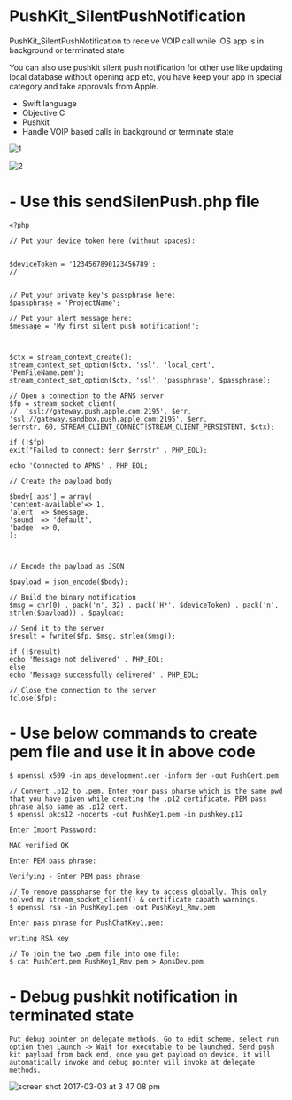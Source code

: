 # PushKit_SilentPushNotification

PushKit_SilentPushNotification to receive VOIP call while iOS app is in background or terminated state

You can also use pushkit silent push notification for other use like updating local database without opening app etc, you have keep your app in special category and take approvals from Apple.

- Swift language
- Objective C 
- Pushkit
- Handle VOIP based calls in background or terminate state

![1](https://cloud.githubusercontent.com/assets/23353196/22063145/4997aeb6-dda3-11e6-9eee-5bab741840d3.png)

![2](https://cloud.githubusercontent.com/assets/23353196/22063152/4d4d79be-dda3-11e6-8081-1985fe326f44.png)


# - Use this sendSilenPush.php file
```
<?php

// Put your device token here (without spaces):


$deviceToken = '1234567890123456789';
//


// Put your private key's passphrase here:
$passphrase = 'ProjectName';

// Put your alert message here:
$message = 'My first silent push notification!';



$ctx = stream_context_create();
stream_context_set_option($ctx, 'ssl', 'local_cert', 'PemFileName.pem');
stream_context_set_option($ctx, 'ssl', 'passphrase', $passphrase);

// Open a connection to the APNS server
$fp = stream_socket_client(
//  'ssl://gateway.push.apple.com:2195', $err,
'ssl://gateway.sandbox.push.apple.com:2195', $err,
$errstr, 60, STREAM_CLIENT_CONNECT|STREAM_CLIENT_PERSISTENT, $ctx);

if (!$fp)
exit("Failed to connect: $err $errstr" . PHP_EOL);

echo 'Connected to APNS' . PHP_EOL;

// Create the payload body

$body['aps'] = array(
'content-available'=> 1,
'alert' => $message,
'sound' => 'default',
'badge' => 0,
);



// Encode the payload as JSON

$payload = json_encode($body);

// Build the binary notification
$msg = chr(0) . pack('n', 32) . pack('H*', $deviceToken) . pack('n', strlen($payload)) . $payload;

// Send it to the server
$result = fwrite($fp, $msg, strlen($msg));

if (!$result)
echo 'Message not delivered' . PHP_EOL;
else
echo 'Message successfully delivered' . PHP_EOL;

// Close the connection to the server
fclose($fp);
```

# - Use below commands to create pem file and use it in above code

```
$ openssl x509 -in aps_development.cer -inform der -out PushCert.pem

// Convert .p12 to .pem. Enter your pass pharse which is the same pwd that you have given while creating the .p12 certificate. PEM pass phrase also same as .p12 cert.  
$ openssl pkcs12 -nocerts -out PushKey1.pem -in pushkey.p12

Enter Import Password:

MAC verified OK

Enter PEM pass phrase:

Verifying - Enter PEM pass phrase:

// To remove passpharse for the key to access globally. This only solved my stream_socket_client() & certificate capath warnings.
$ openssl rsa -in PushKey1.pem -out PushKey1_Rmv.pem

Enter pass phrase for PushChatKey1.pem:

writing RSA key

// To join the two .pem file into one file:
$ cat PushCert.pem PushKey1_Rmv.pem > ApnsDev.pem
```

# - Debug pushkit notification in terminated state
```
Put debug pointer on delegate methods, Go to edit scheme, select run option then Launch -> Wait for executable to be launched. Send push kit payload from back end, once you get payload on device, it will automatically invoke and debug pointer will invoke at delegate methods.
```

![screen shot 2017-03-03 at 3 47 08 pm](https://cloud.githubusercontent.com/assets/23353196/24032539/9015a508-0b0e-11e7-86cf-5cec7ddbeea4.png)

